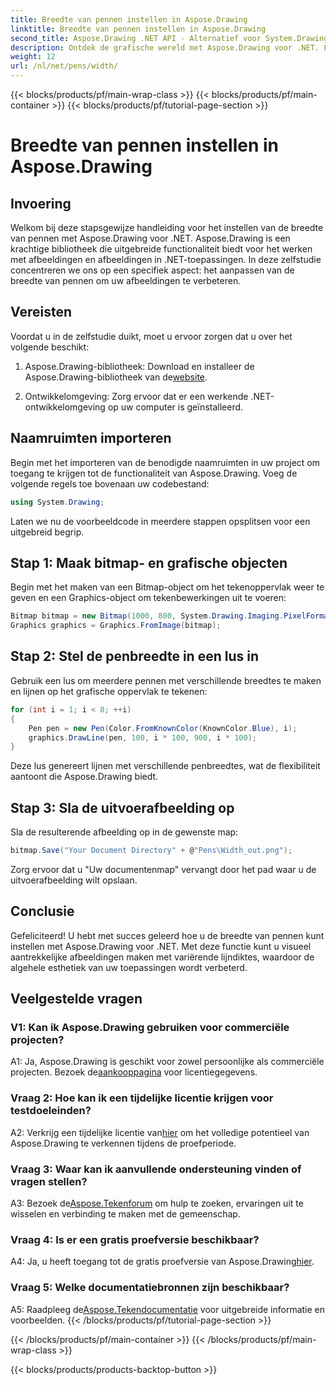```yaml
---
title: Breedte van pennen instellen in Aspose.Drawing
linktitle: Breedte van pennen instellen in Aspose.Drawing
second_title: Aspose.Drawing .NET API - Alternatief voor System.Drawing.Common
description: Ontdek de grafische wereld met Aspose.Drawing voor .NET. Leer hoe u de penbreedte dynamisch instelt voor verbluffende beelden. Ga aan de slag met onze stapsgewijze handleiding.
weight: 12
url: /nl/net/pens/width/
---
```


{{< blocks/products/pf/main-wrap-class >}}
{{< blocks/products/pf/main-container >}}
{{< blocks/products/pf/tutorial-page-section >}}

# Breedte van pennen instellen in Aspose.Drawing

## Invoering

Welkom bij deze stapsgewijze handleiding voor het instellen van de breedte van pennen met Aspose.Drawing voor .NET. Aspose.Drawing is een krachtige bibliotheek die uitgebreide functionaliteit biedt voor het werken met afbeeldingen en afbeeldingen in .NET-toepassingen. In deze zelfstudie concentreren we ons op een specifiek aspect: het aanpassen van de breedte van pennen om uw afbeeldingen te verbeteren.

## Vereisten

Voordat u in de zelfstudie duikt, moet u ervoor zorgen dat u over het volgende beschikt:

1.  Aspose.Drawing-bibliotheek: Download en installeer de Aspose.Drawing-bibliotheek van de[website](https://releases.aspose.com/drawing/net/).

2. Ontwikkelomgeving: Zorg ervoor dat er een werkende .NET-ontwikkelomgeving op uw computer is geïnstalleerd.

## Naamruimten importeren

Begin met het importeren van de benodigde naamruimten in uw project om toegang te krijgen tot de functionaliteit van Aspose.Drawing. Voeg de volgende regels toe bovenaan uw codebestand:

```csharp
using System.Drawing;
```

Laten we nu de voorbeeldcode in meerdere stappen opsplitsen voor een uitgebreid begrip.

## Stap 1: Maak bitmap- en grafische objecten

Begin met het maken van een Bitmap-object om het tekenoppervlak weer te geven en een Graphics-object om tekenbewerkingen uit te voeren:

```csharp
Bitmap bitmap = new Bitmap(1000, 800, System.Drawing.Imaging.PixelFormat.Format32bppPArgb);
Graphics graphics = Graphics.FromImage(bitmap);
```

## Stap 2: Stel de penbreedte in een lus in

Gebruik een lus om meerdere pennen met verschillende breedtes te maken en lijnen op het grafische oppervlak te tekenen:

```csharp
for (int i = 1; i < 8; ++i)
{
    Pen pen = new Pen(Color.FromKnownColor(KnownColor.Blue), i);
    graphics.DrawLine(pen, 100, i * 100, 900, i * 100);
}
```

Deze lus genereert lijnen met verschillende penbreedtes, wat de flexibiliteit aantoont die Aspose.Drawing biedt.

## Stap 3: Sla de uitvoerafbeelding op

Sla de resulterende afbeelding op in de gewenste map:

```csharp
bitmap.Save("Your Document Directory" + @"Pens\Width_out.png");
```

Zorg ervoor dat u "Uw documentenmap" vervangt door het pad waar u de uitvoerafbeelding wilt opslaan.

## Conclusie

Gefeliciteerd! U hebt met succes geleerd hoe u de breedte van pennen kunt instellen met Aspose.Drawing voor .NET. Met deze functie kunt u visueel aantrekkelijke afbeeldingen maken met variërende lijndiktes, waardoor de algehele esthetiek van uw toepassingen wordt verbeterd.

## Veelgestelde vragen

### V1: Kan ik Aspose.Drawing gebruiken voor commerciële projecten?

 A1: Ja, Aspose.Drawing is geschikt voor zowel persoonlijke als commerciële projecten. Bezoek de[aankooppagina](https://purchase.aspose.com/buy) voor licentiegegevens.

### Vraag 2: Hoe kan ik een tijdelijke licentie krijgen voor testdoeleinden?

 A2: Verkrijg een tijdelijke licentie van[hier](https://purchase.aspose.com/temporary-license/) om het volledige potentieel van Aspose.Drawing te verkennen tijdens de proefperiode.

### Vraag 3: Waar kan ik aanvullende ondersteuning vinden of vragen stellen?

 A3: Bezoek de[Aspose.Tekenforum](https://forum.aspose.com/c/diagram/17) om hulp te zoeken, ervaringen uit te wisselen en verbinding te maken met de gemeenschap.

### Vraag 4: Is er een gratis proefversie beschikbaar?

 A4: Ja, u heeft toegang tot de gratis proefversie van Aspose.Drawing[hier](https://releases.aspose.com/).

### Vraag 5: Welke documentatiebronnen zijn beschikbaar?

 A5: Raadpleeg de[Aspose.Tekendocumentatie](https://reference.aspose.com/drawing/net/) voor uitgebreide informatie en voorbeelden.
{{< /blocks/products/pf/tutorial-page-section >}}

{{< /blocks/products/pf/main-container >}}
{{< /blocks/products/pf/main-wrap-class >}}

{{< blocks/products/products-backtop-button >}}
